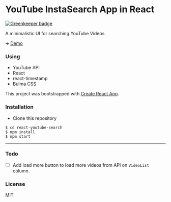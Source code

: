 # YouTube InstaSearch App in React

[![Greenkeeper badge](https://badges.greenkeeper.io/amandeepmittal/react-youtube-search.svg)](https://greenkeeper.io/)

A minimalistic UI for searching YouTube Videos.

➜ [Demo](https://amandeepmittal.github.io/react-youtube-search/)

### Using
- YouTube API
- React
- react-timestamp
- Bulma CSS

This project was bootstrapped with [Create React App](https://github.com/facebookincubator/create-react-app).

### Installation
- Clone this repository

```shell
$ cd react-youtube-search
$ npm install
$ npm start
```

---

### Todo
- [ ] Add load more button to load more videos from API on `VideoList` column.

### License
MIT